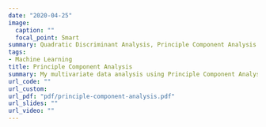 ```yaml
---
date: "2020-04-25"
image:
  caption: ""
  focal_point: Smart
summary: Quadratic Discriminant Analysis, Principle Component Analysis
tags:
- Machine Learning
title: Principle Component Analysis
summary: My multivariate data analysis using Principle Component Analysis for ETC3250 Business at [Monash Business School](https://www.monash.edu/business/home)
url_code: ""
url_custom: 
url_pdf: "pdf/principle-component-analysis.pdf"
url_slides: ""
url_video: ""
---
```


